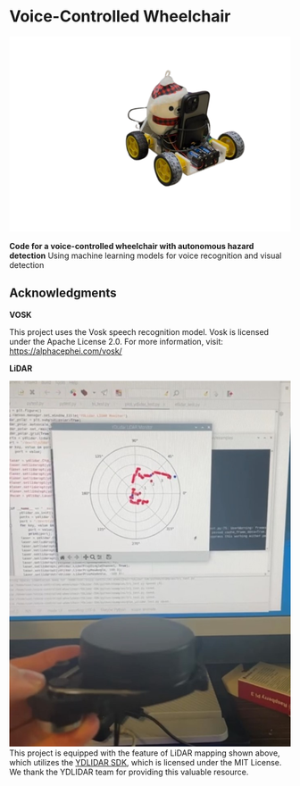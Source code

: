 # Voice-Controlled Wheelchair

![Voice-Controlled Wheelchair](img/voice-controlled-wheelchair.png)

**Code for a voice-controlled wheelchair with autonomous hazard detection**
Using machine learning models for voice recognition and visual detection


## Acknowledgments


**VOSK**

This project uses the Vosk speech recognition model.
Vosk is licensed under the Apache License 2.0.
For more information, visit: https://alphacephei.com/vosk/


**LiDAR**

![Voice-Controlled Wheelchair](img/lidar_mapping.jpeg)
This project is equipped with the feature of LiDAR mapping shown above, which utilizes the [YDLIDAR SDK](https://github.com/YDLIDAR/YDLidar-SDK), which is licensed under the MIT License. We thank the YDLIDAR team for providing this valuable resource.
